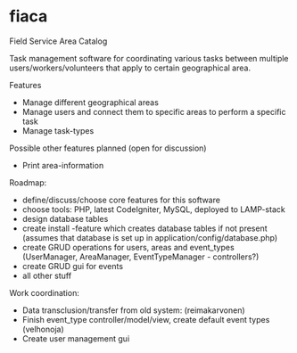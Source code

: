# fiaca
Field Service Area Catalog

Task management software for coordinating various tasks between multiple users/workers/volunteers that apply to certain geographical area.

Features
- Manage different geographical areas
- Manage users and connect them to specific areas to perform a specific task 
- Manage task-types


Possible other features planned (open for discussion)
- Print area-information




Roadmap:
- define/discuss/choose core features for this software
- choose tools: PHP, latest CodeIgniter, MySQL, deployed to LAMP-stack
- design database tables
- create install -feature which creates database tables if not present (assumes that database is set up in application/config/database.php)
- create GRUD operations for users, areas and event_types (UserManager, AreaManager, EventTypeManager - controllers?)
- create GRUD gui for events
- all other stuff

Work coordination:
- Data transclusion/transfer from old system: (reimakarvonen)
- Finish event_type controller/model/view, create default event types (velhonoja)
- Create user management gui

